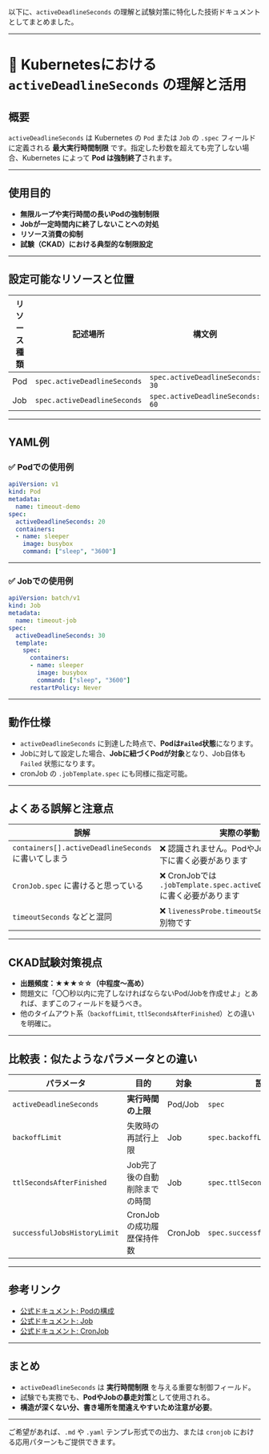 以下に、`activeDeadlineSeconds` の理解と試験対策に特化した技術ドキュメントとしてまとめました。

---

# 📘 Kubernetesにおける `activeDeadlineSeconds` の理解と活用

## 概要

`activeDeadlineSeconds` は Kubernetes の `Pod` または `Job` の `.spec` フィールドに定義される **最大実行時間制限** です。指定した秒数を超えても完了しない場合、Kubernetes によって **Pod は強制終了**されます。

---

## 使用目的

* **無限ループや実行時間の長いPodの強制制限**
* **Jobが一定時間内に終了しないことへの対処**
* **リソース消費の抑制**
* **試験（CKAD）における典型的な制限設定**

---

## 設定可能なリソースと位置

| リソース種類 | 記述場所                         | 構文例                              |
| ------ | ---------------------------- | -------------------------------- |
| Pod    | `spec.activeDeadlineSeconds` | `spec.activeDeadlineSeconds: 30` |
| Job    | `spec.activeDeadlineSeconds` | `spec.activeDeadlineSeconds: 60` |

---

## YAML例

### ✅ Podでの使用例

```yaml
apiVersion: v1
kind: Pod
metadata:
  name: timeout-demo
spec:
  activeDeadlineSeconds: 20
  containers:
  - name: sleeper
    image: busybox
    command: ["sleep", "3600"]
```

---

### ✅ Jobでの使用例

```yaml
apiVersion: batch/v1
kind: Job
metadata:
  name: timeout-job
spec:
  activeDeadlineSeconds: 30
  template:
    spec:
      containers:
      - name: sleeper
        image: busybox
        command: ["sleep", "3600"]
      restartPolicy: Never
```

---

## 動作仕様

* `activeDeadlineSeconds` に到達した時点で、**Podは`Failed`状態**になります。
* Jobに対して設定した場合、**Jobに紐づくPodが対象**となり、Job自体も `Failed` 状態になります。
* cronJob の `.jobTemplate.spec` にも同様に指定可能。

---

## よくある誤解と注意点

| 誤解                                           | 実際の挙動                                                            |
| -------------------------------------------- | ---------------------------------------------------------------- |
| `containers[].activeDeadlineSeconds` に書いてしまう | ❌ 認識されません。PodやJobの `spec` の直下に書く必要があります                          |
| `CronJob.spec` に書けると思っている                    | ❌ CronJobでは `.jobTemplate.spec.activeDeadlineSeconds` に書く必要があります |
| `timeoutSeconds` などと混同                       | ❌ `livenessProbe.timeoutSeconds` とは全く別物です                        |

---

## CKAD試験対策視点

* **出題頻度：★★★☆☆（中程度〜高め）**
* 問題文に「〇〇秒以内に完了しなければならないPod/Jobを作成せよ」とあれば、まずこのフィールドを疑うべき。
* 他のタイムアウト系（`backoffLimit`, `ttlSecondsAfterFinished`）との違いを明確に。

---

## 比較表：似たようなパラメータとの違い

| パラメータ                        | 目的               | 対象      | 設定場所                              |
| ---------------------------- | ---------------- | ------- | --------------------------------- |
| `activeDeadlineSeconds`      | **実行時間の上限**      | Pod/Job | `spec`                            |
| `backoffLimit`               | 失敗時の再試行上限        | Job     | `spec.backoffLimit`               |
| `ttlSecondsAfterFinished`    | Job完了後の自動削除までの時間 | Job     | `spec.ttlSecondsAfterFinished`    |
| `successfulJobsHistoryLimit` | CronJobの成功履歴保持件数 | CronJob | `spec.successfulJobsHistoryLimit` |

---

## 参考リンク

* [公式ドキュメント: Podの構成](https://kubernetes.io/docs/concepts/workloads/pods/pod-lifecycle/#pod-phase)
* [公式ドキュメント: Job](https://kubernetes.io/docs/concepts/workloads/controllers/job/#pod-backoff-failure-policy)
* [公式ドキュメント: CronJob](https://kubernetes.io/docs/concepts/workloads/controllers/cron-jobs/)

---

## まとめ

* `activeDeadlineSeconds` は **実行時間制限** を与える重要な制御フィールド。
* 試験でも実務でも、**PodやJobの暴走対策**として使用される。
* **構造が深くない分、書き場所を間違えやすいため注意が必要**。

---

ご希望があれば、`.md` や `.yaml` テンプレ形式での出力、または `cronjob` における応用パターンもご提供できます。
